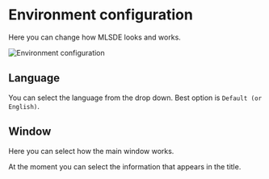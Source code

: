 # Environment configuration #

Here you can change how MLSDE looks and works.

![Environment configuration](images/cfg-environment.png)

## Language ##

You can select the language from the drop down.  Best option is `Default (or
English)`.

## Window ##

Here you can select how the main window works.

At the moment you can select the information that appears in the title.
